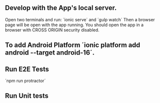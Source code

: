 
## Develop with the App's local server.

Open two terminals and run:
´ionic serve´ and ´gulp watch´
Then a browser page will be open with the app running. You should open the app in a browser with CROSS ORIGIN security disabled.

## To add Android Platform ´ionic platform add android --target android-16´.


## Run E2E Tests
´npm run protractor´

## Run Unit tests